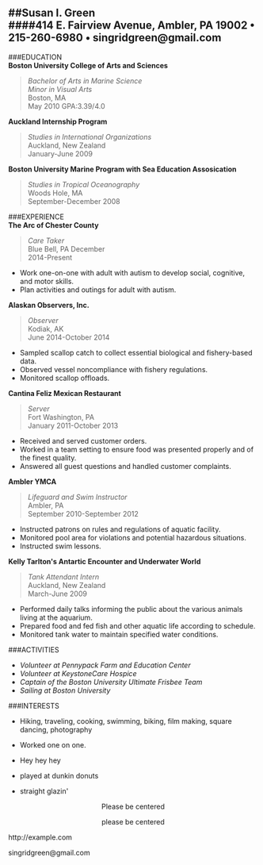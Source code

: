 ##Susan I. Green   
####414 E. Fairview Avenue, Ambler, PA 19002 • 215-260-6980 • singridgreen@<i></i>gmail.com  
---  
###EDUCATION  
**Boston University College of Arts and Sciences**    
>_Bachelor of Arts in Marine Science_    
>_Minor in Visual Arts_  
>Boston, MA  
>May 2010 GPA:3.39/4.0  
  
**Auckland Internship Program**  
>_Studies in International Organizations_  
>Auckland, New Zealand  
>January-June 2009  
  
**Boston University Marine Program with Sea Education Assosication**  
>_Studies in Tropical Oceanography_  
>Woods Hole, MA  
>September-December 2008  
  
###EXPERIENCE  
**The Arc of Chester County**  
>_Care Taker_  
>Blue Bell, PA December  
>2014-Present  
  *	Work one-on-one with adult with autism to develop social, cognitive, and motor skills.  
  *	Plan activities and outings for adult with autism.  
  
**Alaskan Observers, Inc.**  
>_Observer_  
>Kodiak, AK  
>June 2014-October 2014  
  * Sampled scallop catch to collect essential biological and fishery-based data.  
  * Observed vessel noncompliance with fishery regulations.
  * Monitored scallop offloads.  
    
**Cantina Feliz Mexican Restaurant**  
>_Server_  
>Fort Washington, PA  
>January 2011-October 2013  
  *	Received and served customer orders.  
  * Worked in a team setting to ensure food was presented properly and of the finest quality.  
  * Answered all guest questions and handled customer complaints.  
    
**Ambler YMCA**
>_Lifeguard and Swim Instructor_  
>Ambler, PA  
>September 2010-September 2012  
  * Instructed patrons on rules and regulations of aquatic facility.  
  * Monitored pool area for violations and potential hazardous situations.  
  * Instructed swim lessons.  
    
**Kelly Tarlton's Antartic Encounter and Underwater World**  
>_Tank Attendant Intern_  
>Auckland, New Zealand  
>March-June 2009  
  * Performed daily talks informing the public about the various animals living at the aquarium.  
  * Prepared food and fed fish and other aquatic life according to schedule.  
  * Monitored tank water to maintain specified water conditions.  
    
###ACTIVITIES
  * _Volunteer at Pennypack Farm and Education Center_  
  * _Volunteer at KeystoneCare Hospice_  
  * _Captain of the Boston University Ultimate Frisbee Team_  
  * _Sailing at Boston University_  
    
###INTERESTS  
  * Hiking, traveling, cooking, swimming, biking, film making, square dancing, photography  
   

  



  


* Worked one on one.
* Hey hey hey
* played at dunkin donuts
* straight glazin'

<center>Please be centered</center>
<p style="text-align: center;">please be centered</p>  
http://<span></span>example.com


singridgreen@<i></i>gmail.com

